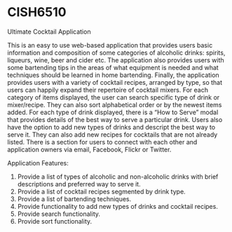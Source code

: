 CISH6510
========

Ultimate Cocktail Application

This is an easy to use web-based application that provides users basic information and composition of some categories of alcoholic drinks: spirits, liqueurs, wine, beer and cider etc.  The application also provides users with some bartending tips in the areas of what equipment is needed and what techniques should be learned in home bartending. Finally, the application provides users with a variety of cocktail recipes, arranged by type, so that users can happily expand their repertoire of cocktail mixers.
For each category of items displayed, the user can search specific type of drink or mixer/recipe. They can also sort alphabetical order or by the newest items added. For each type of drink displayed, there is a “How to Serve” modal that provides details of the best way to serve a particular drink. Users also have the option to add new types of drinks and descript the best way to serve it. They can also add new recipes for cocktails that are not already listed.
There is a section for users to connect with each other and application owners via email, Facebook, Flickr or Twitter.

Application Features:


1.  Provide a list of types of alcoholic and non-alcoholic drinks with brief descriptions and preferred way to serve it.
2.	Provide a list of cocktail recipes segmented by drink type.
3.	Provide a list of bartending techniques.
4.	Provide functionality to add new types of drinks and cocktail recipes.
5.	Provide search functionality.
6.	Provide sort functionality.
